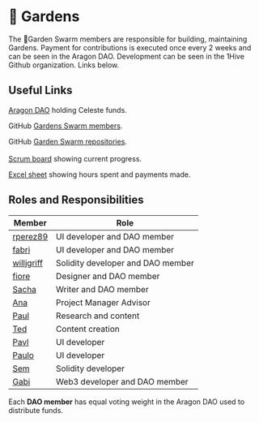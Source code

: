 # 🌻 Gardens

The 🌻Garden Swarm members are responsible for building, maintaining Gardens. Payment for contributions is executed once every 2 weeks and can be seen in the Aragon DAO. Development can be seen in the 1Hive Github organization. Links below.

## Useful Links

[Aragon DAO](https://aragon.1hive.org/#/gardensswarm/0x4020b4cebf43789fc01e3e7601af4ca3036f6d97/) holding Celeste funds.

GitHub [Gardens Swarm members](https://github.com/orgs/1Hive/teams/gardens-swarm/members).

GitHub [Garden Swarm repositories](https://github.com/orgs/1Hive/teams/gardens-swarm/repositories).\
\
[Scrum board](https://app.zenhub.com/workspaces/gardens-onboarding-6047c26dc05a1c000e95bcf3/board?repos=353881841) showing current progress.

[Excel sheet](https://docs.google.com/spreadsheets/d/1NxW3enwFaG6-oKCw6SOOrLl\_ZzNW4WZtSptZA8ezVDg/edit#gid=120529274) showing hours spent and payments made.

## Roles and Responsibilities

| **Member**                                                  | **Role**                          |
| ----------------------------------------------------------- | --------------------------------- |
| [rperez89](https://github.com/rperez89)                     | UI developer and DAO member       |
| [fabri](https://github.com/fabriziovigevani)                | UI developer and DAO member       |
| [willjgriff](https://github.com/willjgriff)                 | Solidity developer and DAO member |
| [fiore](https://forum.1hive.org/u/fioreb/summary)           | Designer and DAO member           |
| [Sacha](https://gardens.substack.com/people/882863-0xmiel-) | Writer and DAO member             |
| [Ana](https://uy.linkedin.com/in/ana-pereira-a3119a30)      | Project Manager Advisor           |
| [Paul](https://github.com/pglavin2)                         | Research and content              |
| [Ted](https://github.com/twell-s)                           | Content creation                  |
| [Pavl](https://github.com/pavloMandryk)                     | UI developer                      |
| [Paulo](https://github.com/PJColombo)                       | UI developer                      |
| [Sem](https://github.com/sembrestels)                       | Solidity developer                |
| [Gabi](https://github.com/0xGabi)                           | Web3 developer and DAO member     |

Each **DAO member** has equal voting weight in the Aragon DAO used to distribute funds.

